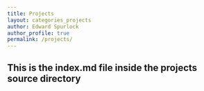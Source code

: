 ```yaml
---
title: Projects
layout: categories_projects
author: Edward Spurlock
author_profile: true
permalink: /projects/
---
```


## This is the index.md file inside the projects source directory